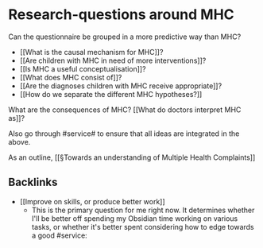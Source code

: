 # Research-questions around MHC
Can the questionnaire be grouped in a more predictive way than MHC?

* [[What is the causal mechanism for MHC]]?
* [[Are children with MHC in need of more interventions]]?
* [[Is MHC a useful conceptualisation]]?
* [[What does MHC consist of]]?
* [[Are the diagnoses children with MHC receive appropriate]]?
* [[How do we separate the different MHC hypotheses?]]

What are the consequences of MHC?
[[What do doctors interpret MHC as]]?

Also go through #service# to ensure that all ideas are integrated in the above.

As an outline, [[§Towards an understanding of Multiple Health Complaints]]

## Backlinks
* [[Improve on skills, or produce better work]]
	* This is the primary question for me right now. It determines whether I'll be better off spending my Obsidian time working on various tasks, or whether it's better spent considering how to edge towards a good #service:

<!-- #service #service/research-idea/2. shapeable# -->

<!-- {BearID:7CF2056E-F4CE-4FD0-984D-A9BD7456C831-15756-0000130BEB580517} -->
